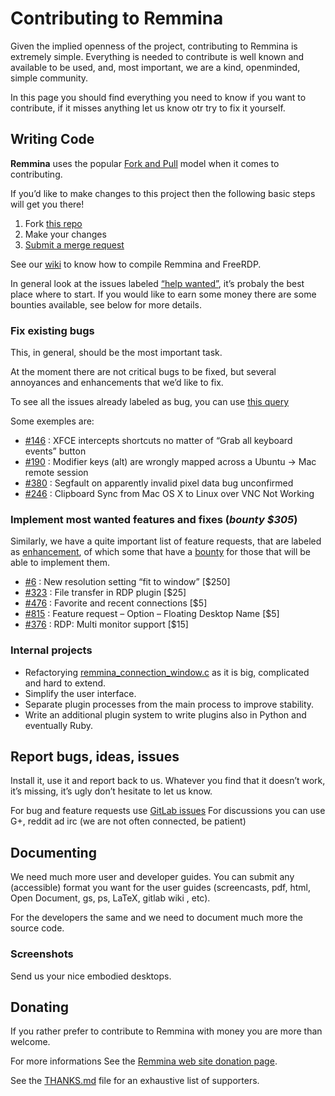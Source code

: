 # Contributing to Remmina

Given the implied openness of the project, contributing to Remmina is extremely simple.
Everything is needed to contribute is well known and available to be used, and, most important, we are a kind, openminded, simple community.

In this page you should find everything you need to know if you want to contribute, if it misses anything let us know otr try to fix it yourself.

## Writing Code

**Remmina** uses the popular [Fork and Pull](http://stackoverflow.com/questions/11582995/what-is-the-fork-pull-model-in-github) model when it comes to contributing.

If you&#8217;d like to make changes to this project then the following basic steps will get you there!

  1. Fork [this repo](https://gitlab.com/Remmina/Remmina/forks/new)
  2. Make your changes
  3. [Submit a merge request](https://gitlab.com/Remmina/Remmina/merge_requests/new)

See our [wiki](https://gitlab.com/Remmina/Remmina/wikis/home) to know how to compile Remmina and FreeRDP.

In general look at the issues labeled [&#8220;help wanted&#8221;](https://gitlab.com/Remmina/Remmina/issues?label_name%5B%5D=help+wanted), it&#8217;s probaly the best place where to start. If you would like to earn some money there are some bounties available, see below for more details.

### Fix existing bugs

This, in general, should be the most important task.

At the moment there are not critical bugs to be fixed, but several annoyances and enhancements that we&#8217;d like to fix.

To see all the issues already labeled as bug, you can use [this query](https://gitlab.com/Remmina/Remmina/issues?label_name%5B%5D=bug)

Some exemples are:

  * [#146](https://gitlab.com/Remmina/Remmina/issues/146) : XFCE intercepts shortcuts no matter of &#8220;Grab all keyboard events&#8221; button
  * [#190](https://gitlab.com/Remmina/Remmina/issues/190) : Modifier keys (alt) are wrongly mapped across a Ubuntu -> Mac remote session
  * [#380](https://gitlab.com/Remmina/Remmina/issues/380) : Segfault on apparently invalid pixel data bug unconfirmed
  * [#246](https://gitlab.com/Remmina/Remmina/issues/246) : Clipboard Sync from Mac OS X to Linux over VNC Not Working

### Implement most wanted features and fixes (_bounty $305_)

Similarly, we have a quite important list of feature requests, that are labeled as [enhancement](https://gitlab.com/Remmina/Remmina/issues?label_name%5B%5D=enhancement&sort=created_date&state=opened), of which some that have a [bounty](https://gitlab.com/Remmina/Remmina/issues?scope=all&utf8=%E2%9C%93&state=opened&label_name[]=enhancement&label_name[]=bounty) for those that will be able to implement them.

  * [#6](https://gitlab.com/Remmina/Remmina/issues/6) : New resolution setting &#8220;fit to window&#8221; [$250]
  * [#323](https://gitlab.com/Remmina/Remmina/issues/323) : File transfer in RDP plugin [$25]
  * [#476](https://gitlab.com/Remmina/Remmina/issues/476) : Favorite and recent connections [$5]
  * [#815](https://gitlab.com/Remmina/Remmina/issues/815) : Feature request &#8211; Option &#8211; Floating Desktop Name [$5]
  * [#376](https://gitlab.com/Remmina/Remmina/issues/376) : RDP: Multi monitor support [$15]

### Internal projects

  * Refactorying [remmina\_connection\_window.c](https://gitlab.com/Remmina/Remmina/blob/next/remmina/src/remmina_connection_window.c) as it is big, complicated and hard to extend.
  * Simplify the user interface.
  * Separate plugin processes from the main process to improve stability.
  * Write an additional plugin system to write plugins also in Python and eventually Ruby.

## Report bugs, ideas, issues

Install it, use it and report back to us. Whatever you find that it doesn&#8217;t work, it&#8217;s missing, it&#8217;s ugly don&#8217;t hesitate to let us know.

For bug and feature requests use [GitLab issues](https://gitlab.com/Remmina/Remmina/issues) For discussions you can use G+, reddit ad irc (we are not often connected, be patient)

## Documenting

We need much more user and developer guides. You can submit any (accessible) format you want for the user guides (screencasts, pdf, html, Open Document, gs, ps, LaTeX, gitlab wiki , etc).

For the developers the same and we need to document much more the source code.

### Screenshots

Send us your nice embodied desktops.

## Donating

If you rather prefer to contribute to Remmina with money you are more than welcome.

For more informations See the [Remmina web site donation page](/donations/).

See the [THANKS.md](https://gitlab.com/Remmina/Remmina/master/THANKS.md) file for an exhaustive list of supporters.

